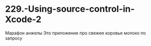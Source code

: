 # 229.-Using-source-control-in-Xcode-2
Марафон анжелы
Это приложение про свежее коровье молоко по запросу
